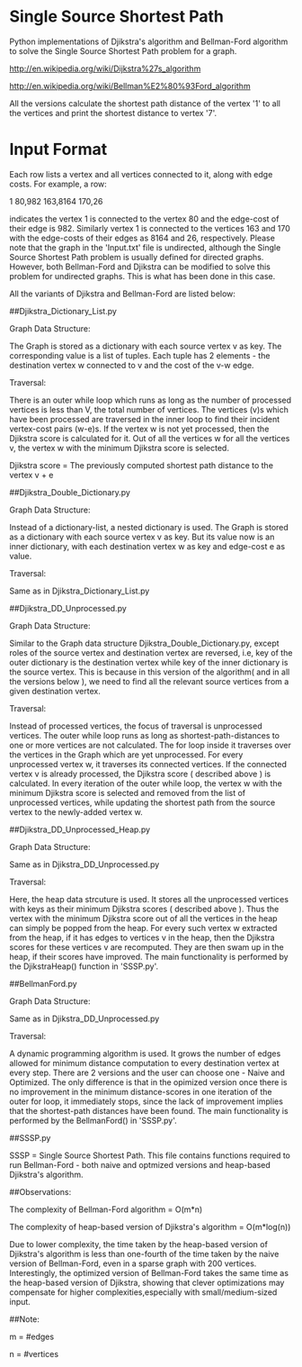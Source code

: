 Single Source Shortest Path
========

Python implementations of Djikstra's algorithm and Bellman-Ford algorithm to solve the Single Source Shortest Path problem for a graph. 

http://en.wikipedia.org/wiki/Dijkstra%27s_algorithm

http://en.wikipedia.org/wiki/Bellman%E2%80%93Ford_algorithm

All the versions calculate the shortest path distance of the vertex '1' to all the vertices and print the shortest distance to vertex '7'.

Input Format
========

Each row lists a vertex and all vertices connected to it, along with edge costs.
For example, a row: 

1	80,982	163,8164	170,26

indicates the vertex 1 is connected to the vertex 80 and the edge-cost of their edge is 982.
Similarly vertex 1 is connected to the vertices 163 and 170 with the edge-costs of their edges as 8164 and 26, respectively.
Please note that the graph in the 'Input.txt' file is undirected, although the Single Source Shortest Path problem is usually defined for directed graphs. However, both Bellman-Ford and Djikstra can be modified to solve this problem for undirected graphs. This is what has been done in this case. 

All the variants of Djikstra and Bellman-Ford are listed below:

##Djikstra_Dictionary_List.py

Graph Data Structure:

The Graph is stored as a dictionary with each source vertex v as key. The corresponding value is a list of tuples. Each tuple has 2 elements - the destination vertex w connected to v and the cost of the v-w edge. 

Traversal:

There is an outer while loop which runs as long as the number of processed vertices is less than V, the total number of vertices. The vertices (v)s which have been processed are traversed in the inner loop to find their incident vertex-cost pairs (w-e)s. If the vertex w is not yet processed, then the Djikstra score is calculated for it. Out of all the vertices w for all the vertices v, the vertex w with the minimum Djikstra score is selected.


Djikstra score = The previously computed shortest path distance to the vertex v + e


##Djikstra_Double_Dictionary.py

Graph Data Structure:

Instead of a dictionary-list, a nested dictionary is used. The Graph is stored as a dictionary with each source vertex v as key. But its value now is an inner dictionary, with each destination vertex w as key and edge-cost e as value.

Traversal:

Same as in Djikstra_Dictionary_List.py


##Djikstra_DD_Unprocessed.py

Graph Data Structure:

Similar to the Graph data structure Djikstra_Double_Dictionary.py, except roles of the source vertex and destination vertex are reversed, i.e, key of the outer dictionary is the destination vertex while key of the inner dictionary is the source vertex. This is because in this version of the algorithm( and in all the versions below ), we need to find all the relevant source vertices from a given destination  vertex. 

Traversal:

Instead of processed vertices, the focus of traversal is unprocessed vertices. The outer while loop runs as long as shortest-path-distances to one or more vertices are not calculated. The for loop inside it traverses over the vertices in the Graph which are yet unprocessed. For every unprocessed vertex w, it traverses its connected vertices. If the connected vertex v is already processed, the Djikstra score ( described above ) is calculated. In every iteration of the outer while loop, the vertex w with the minimum Djikstra score is selected and removed from the list of unprocessed vertices, while updating the shortest path from the source vertex to the newly-added vertex w.


##Djikstra_DD_Unprocessed_Heap.py

Graph Data Structure:

Same as in Djikstra_DD_Unprocessed.py

Traversal:

Here, the heap data strcuture is used. It stores all the unprocessed vertices with keys as their minimum Djikstra scores ( described above ). Thus the vertex with the minimum Djikstra score out of all the vertices in the heap can simply be popped from the heap.  For every such vertex w extracted from the heap, if it has edges to vertices v in the heap, then the Djikstra scores for these vertices v are recomputed. They are then swam up in the heap, if their scores have improved. The main functionality is performed by the DjikstraHeap() function in 'SSSP.py'.

##BellmanFord.py

Graph Data Structure:

Same as in Djikstra_DD_Unprocessed.py

Traversal:

A dynamic programming algorithm is used. It grows the number of edges allowed for minimum distance computation to every destination vertex at every step. There are 2 versions and the user can choose one - Naive and Optimized. The only difference is that in the opimized version once there is no improvement in the minimum distance-scores in one iteration of the outer for loop, it immediately stops, since the lack of improvement implies that the shortest-path distances have been found. The main functionality is performed by the BellmanFord() in 'SSSP.py'.

##SSSP.py

SSSP = Single Source Shortest Path. 
This file contains functions required to run Bellman-Ford - both naive and optmized versions and heap-based Djikstra's algorithm. 

##Observations:

The complexity of Bellman-Ford algorithm = O(m*n)

The complexity of heap-based version of Djikstra's algorithm = O(m*log(n))

Due to lower complexity, the time taken by the heap-based version of Djikstra's algorithm is less than one-fourth of the time taken by the naive version of  Bellman-Ford, even in a sparse graph with 200 vertices. Interestingly, the optimized version of Bellman-Ford takes the same time as the heap-based version of Djikstra, showing that clever optimizations may compensate for higher complexities,especially with small/medium-sized input. 

##Note:

m = #edges

n = #vertices
